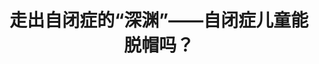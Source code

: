 ---
title: 走出自闭症的“深渊”——自闭症儿童能脱帽吗？
tags: [AS, Austim, 孤独症]
color: warning
description: 希望砖家能够不再愚人
external_url: http://mp.weixin.qq.com/s?__biz=MzIyMzgyMjY5NQ==&amp;mid=2247483999&amp;idx=2&amp;sn=13f10bed807c5724cc8a09d881bc33cc&amp;chksm=e8191457df6e9d41dc2ef3941154fc4b2e0f400179d19dc221ac33f73081f8990d053a2a9da5&amp;scene=27#wechat_redirect
---